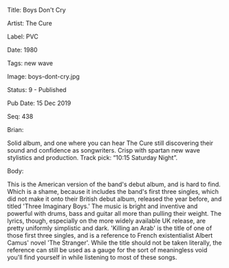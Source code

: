 Title:  Boys Don't Cry

Artist: The Cure

Label:  PVC

Date:   1980

Tags:   new wave

Image:  boys-dont-cry.jpg

Status: 9 - Published

Pub Date: 15 Dec 2019

Seq:    438

Brian: 

Solid album, and one where you can hear The Cure still discovering their sound and confidence as songwriters. Crisp with spartan new wave stylistics and production. Track pick: “10:15 Saturday Night”.



Body: 

This is the American version of the band's debut album, and is hard to find. Which is a shame, because it includes the band's first three singles, which did not make it onto their British debut album, released the year before, and titled 'Three Imaginary Boys.' The music is bright and inventive and powerful with drums, bass and guitar all more than pulling their weight. The lyrics, though, especially on the more widely available UK release, are pretty uniformly simplistic and dark. 'Killing an Arab' is the title of one of those first three singles, and is a reference to French existentialist Albert Camus' novel 'The Stranger'. While the title should not be taken literally, the reference can still be used as a gauge for the sort of meaningless void you'll find yourself in while listening to most of these songs. 

